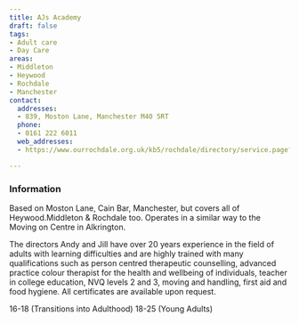```yaml
---
title: AJs Academy
draft: false
tags:
- Adult care
- Day Care
areas:
- Middleton
- Heywood
- Rochdale
- Manchester
contact:
  addresses:
  - 839, Moston Lane, Manchester M40 5RT
  phone:
  - 0161 222 6011
  web_addresses:
  - https://www.ourrochdale.org.uk/kb5/rochdale/directory/service.page?id=_R2409D2vy8

---
```


### Information

Based on Moston Lane, Cain Bar, Manchester, but covers all of Heywood.Middleton & Rochdale too.
Operates in a similar way to the Moving on Centre in
Alkrington.

The directors Andy and Jill have over 20 years
experience in the field of adults with learning 
difficulties and are highly trained with many 
qualifications such as person centred therapeutic
counselling, advanced practice colour therapist for
the health and wellbeing of individuals, teacher in
college education, NVQ levels 2 and 3, moving and
handling, first aid and food hygiene. All 
certificates are available upon request.

16-18 (Transitions into Adulthood)
18-25 (Young Adults)